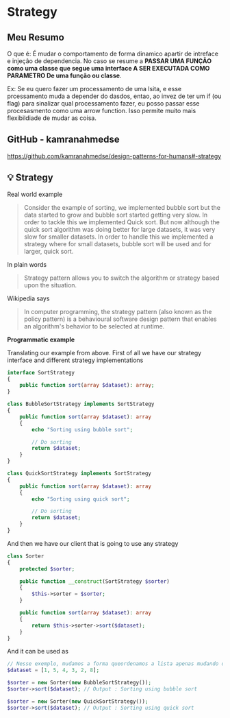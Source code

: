 # Strategy

## Meu Resumo

O que é: É mudar o comportamento de forma dinamico apartir de intreface e injeçâo de dependencia. No caso se resume a **PASSAR UMA FUNÇÂO como uma classe que segue uma interface A SER EXECUTADA COMO PARAMETRO De uma função ou classe**.

Ex: Se eu quero fazer um processamento de uma lsita, e esse prcessamento muda a depender do dasdos, entao, ao invez de ter um if (ou flag) para sinalizar qual processamento fazer, eu posso passar esse procesasmento como uma arrow function. Isso permite muito mais flexibildiade de mudar as coisa.

## GitHub - kamranahmedse

https://github.com/kamranahmedse/design-patterns-for-humans#-strategy

💡 Strategy
--------

Real world example
> Consider the example of sorting, we implemented bubble sort but the data started to grow and bubble sort started getting very slow. In order to tackle this we implemented Quick sort. But now although the quick sort algorithm was doing better for large datasets, it was very slow for smaller datasets. In order to handle this we implemented a strategy where for small datasets, bubble sort will be used and for larger, quick sort.

In plain words
> Strategy pattern allows you to switch the algorithm or strategy based upon the situation.

Wikipedia says
> In computer programming, the strategy pattern (also known as the policy pattern) is a behavioural software design pattern that enables an algorithm's behavior to be selected at runtime.

**Programmatic example**

Translating our example from above. First of all we have our strategy interface and different strategy implementations

```php
interface SortStrategy
{
    public function sort(array $dataset): array;
}

class BubbleSortStrategy implements SortStrategy
{
    public function sort(array $dataset): array
    {
        echo "Sorting using bubble sort";

        // Do sorting
        return $dataset;
    }
}

class QuickSortStrategy implements SortStrategy
{
    public function sort(array $dataset): array
    {
        echo "Sorting using quick sort";

        // Do sorting
        return $dataset;
    }
}
```

And then we have our client that is going to use any strategy
```php
class Sorter
{
    protected $sorter;

    public function __construct(SortStrategy $sorter)
    {
        $this->sorter = $sorter;
    }

    public function sort(array $dataset): array
    {
        return $this->sorter->sort($dataset);
    }
}
```
And it can be used as

```php
// Nesse exemplo, mudamos a forma queordenamos a lista apenas mudando o objeto a ser passado dentro do 'SORTER' sem precisa de nenhum método
$dataset = [1, 5, 4, 3, 2, 8];

$sorter = new Sorter(new BubbleSortStrategy());
$sorter->sort($dataset); // Output : Sorting using bubble sort

$sorter = new Sorter(new QuickSortStrategy());
$sorter->sort($dataset); // Output : Sorting using quick sort
```

